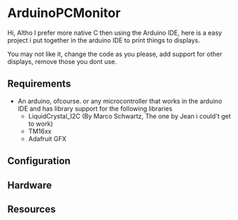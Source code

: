 # ArduinoPCMonitor

Hi, Altho I prefer more native C then using the Arduino IDE, here is a easy project i put together in the arduino IDE to print things to displays.

You may not like it, change the code as you please, add support for other displays, remove those you dont use.

## Requirements

* An arduino, ofcourse. or any microcontroller that works in the arduino IDE and has library support for the following libraries
	* LiquidCrystal_I2C (By Marco Schwartz, The one by Jean i could't get to work)
	* TM16xx   
	* Adafruit GFX
## Configuration

## Hardware

## Resources
